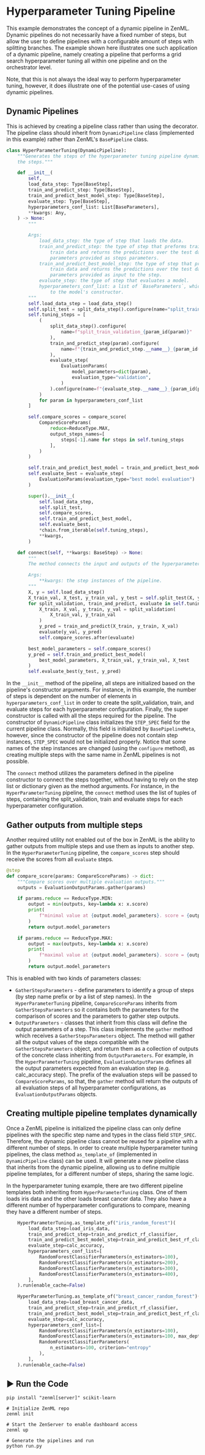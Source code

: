 # Hyperparameter Tuning Pipeline

This example demonstrates the concept of a dynamic pipeline in ZenML. Dynamic pipelines do not necessarily have a fixed number of steps, but allow the user to define pipelines with a configurable amount of steps with splitting branches. The example shown here illustrates one such application of a dynamic pipeline, namely creating a pipeline that performs a grid search hyperparameter tuning all within one pipeline and on the orchestrator level.

Note, that this is not always the ideal way to perform hyperparameter tuning, however, it does illustrate one of the potential use-cases of using dynamic pipelines.

## Dynamic Pipelines

This is achieved by creating a pipeline class rather than using 
the decorator. The pipeline class should inherit from `DynamicPipeline` class (implemented in this example) rather 
than ZenML's `BasePipeline` class. 

```python
class HyperParameterTuning(DynamicPipeline):
    """Generates the steps of the hyperparameter tuning pipeline dynamically based on the input, and connects
    the steps."""

    def __init__(
        self,
        load_data_step: Type[BaseStep],
        train_and_predict_step: Type[BaseStep],
        train_and_predict_best_model_step: Type[BaseStep],
        evaluate_step: Type[BaseStep],
        hyperparameters_conf_list: List[BaseParameters],
        **kwargs: Any,
    ) -> None:
        """

        Args:
            load_data_step: the type of step that loads the data.
            train_and_predict_step: the type of step that preforms training over the
                train data and returns the predictions over the test data, based on model
                parameters provided as steps parameters.
            train_and_predict_best_model_step: the type of step that preforms training over the
                train data and returns the predictions over the test data, based on model
                parameters provided as input to the step.
            evaluate_step: the type of step that evaluates a model.
            hyperparameters_conf_list: a list of `BaseParameters`, which will be given as input
                to the model's constructor.
        """
        self.load_data_step = load_data_step()
        self.split_test = split_data_step().configure(name="split_train_test")
        self.tuning_steps = [
            (
                split_data_step().configure(
                    name=f"split_train_validation_{param_id(param)}"
                ),
                train_and_predict_step(param).configure(
                    name=f"{train_and_predict_step.__name__}_{param_id(param)}"
                ),
                evaluate_step(
                    EvaluationParams(
                        model_parameters=dict(param),
                        evaluation_type="validation",
                    )
                ).configure(name=f"{evaluate_step.__name__}_{param_id(param)}"),
            )
            for param in hyperparameters_conf_list
        ]

        self.compare_scores = compare_score(
            CompareScoreParams(
                reduce=ReduceType.MAX,
                output_steps_names=[
                    steps[-1].name for steps in self.tuning_steps
                ],
            )
        )

        self.train_and_predict_best_model = train_and_predict_best_model_step()
        self.evaluate_best = evaluate_step(
            EvaluationParams(evaluation_type="best model evaluation")
        )

        super().__init__(
            self.load_data_step,
            self.split_test,
            self.compare_scores,
            self.train_and_predict_best_model,
            self.evaluate_best,
            *chain.from_iterable(self.tuning_steps),
            **kwargs,
        )

    def connect(self, **kwargs: BaseStep) -> None:
        """
        The method connects the input and outputs of the hyperparameter tuning pipeline.

        Args:
            **kwargs: the step instances of the pipeline.
        """
        X, y = self.load_data_step()
        X_train_val, X_test, y_train_val, y_test = self.split_test(X, y)
        for split_validation, train_and_predict, evaluate in self.tuning_steps:
            X_train, X_val, y_train, y_val = split_validation(
                X_train_val, y_train_val
            )
            y_pred = train_and_predict(X_train, y_train, X_val)
            evaluate(y_val, y_pred)
            self.compare_scores.after(evaluate)

        best_model_parameters = self.compare_scores()
        y_pred = self.train_and_predict_best_model(
            best_model_parameters, X_train_val, y_train_val, X_test
        )
        self.evaluate_best(y_test, y_pred)

```

In the `__init__` method of the pipeline, all steps are initialized based on the pipeline's constructor 
arguments. For instance, in this example, the number of steps is dependent on the number of 
elements in `hyperparameters_conf_list` in order to create the split_validation, train, and evaluate steps for each 
hyperparameter configuration. Finally, the super constructor is called with all the steps required for the pipeline. 
The constructor of `DynamicPipeline` class initializes the `STEP_SPEC` field for the current pipeline class. 
Normally, this field is initialized by `BasePipelineMeta`, however, since the constructor of the pipeline does
not contain step instances, `STEP_SPEC` would not be initialized properly.
Notice that some names of the step instances are changed (using the `configure` method), as creating multiple steps 
with the same name in ZenML pipelines is not possible.

The `connect` method utilizes the parameters defined in the pipeline constructor to connect the steps
together, without having to rely on the step list or dictionary given as the method arguments. For instance, in the
`HyperParameterTuning` pipeline, the `connect` method uses the list of tuples of steps, containing the split_validation,
train and evaluate steps for each hyperparameter configuration. 

## Gather outputs from multiple steps

Another required utility not enabled out of the box in ZenML is the ability to gather outputs from multiple steps and
use them as inputs to another step. In the `HyperParameterTuning` pipeline, the `compare_scores` step should receive the
scores from all `evaluate` steps.

```python
@step
def compare_score(params: CompareScoreParams) -> dict:
    """Compare scores over multiple evaluation outputs."""
    outputs = EvaluationOutputParams.gather(params)

    if params.reduce == ReduceType.MIN:
        output = min(outputs, key=lambda x: x.score)
        print(
            f"minimal value at {output.model_parameters}. score = {output.score*100:.2f}%"
        )
        return output.model_parameters

    if params.reduce == ReduceType.MAX:
        output = max(outputs, key=lambda x: x.score)
        print(
            f"maximal value at {output.model_parameters}. score = {output.score*100:.2f}%"
        )
        return output.model_parameters
```

This is enabled with two kinds of parameters classes:
* `GatherStepsParameters` - define parameters to identify a group of steps (by step name prefix or by a list of step
names). In the `HyperParameterTuning` pipeline, `CompareScoreParams` inherits from `GatherStepsParameters` so it
contains both the parameters for the comparison of scores and the parameters to gather step outputs.
* `OutputParameters` - classes that inherit from this class will define the output parameters of a step. This class
implements the `gather` method which receives a `GatherStepsParameters` object. The method will gather all the output
values of the steps compatible with the `GatherStepsParameters` object, and return them as a collection of outputs of the 
concrete class inheriting from `OutputParameters`. For example, in the `HyperParameterTuning` pipeline,
`EvaluationOutputParams` defines all the output parameters expected from an evaluation step (e.g. calc_accuracy step).
The prefix of the evaluation steps will be passed to `CompareScoreParams`, so that, the `gather` method will return
the outputs of all evaluation steps of all hyperparameter configurations, as `EvaluationOutputParams` objects.


## Creating multiple pipeline templates dynamically

Once a ZenML pipeline is initialized the pipeline class can only define pipelines with the specific step name
and types in the class field `STEP_SPEC`. Therefore, the dynamic pipeline class cannot be reused for a pipeline with
a different number of steps. In order to create multiple hyperparameter tuning pipelines, the class method 
`as_template_of` (implemented in `DynamicPipeline` class) can be used. It will generate a new pipeline 
class that inherits from the dynamic pipeline, allowing us to define multiple pipeline templates, for a different number
of steps, sharing the same logic. 

In the hyperparameter tuning example, there are two different pipeline templates both inheriting
from `HyperParameterTuning` class. One of them loads iris data and the other loads breast cancer data.
They also have a different number of hyperparameter configurations to compare, meaning they have a
different number of steps.

```python
    HyperParameterTuning.as_template_of("iris_random_forest")(
        load_data_step=load_iris_data,
        train_and_predict_step=train_and_predict_rf_classifier,
        train_and_predict_best_model_step=train_and_predict_best_rf_classifier,
        evaluate_step=calc_accuracy,
        hyperparameters_conf_list=[
            RandomForestClassifierParameters(n_estimators=100),
            RandomForestClassifierParameters(n_estimators=200),
            RandomForestClassifierParameters(n_estimators=300),
            RandomForestClassifierParameters(n_estimators=400),
        ],
    ).run(enable_cache=False)

    HyperParameterTuning.as_template_of("breast_cancer_random_forest")(
        load_data_step=load_breast_cancer_data,
        train_and_predict_step=train_and_predict_rf_classifier,
        train_and_predict_best_model_step=train_and_predict_best_rf_classifier,
        evaluate_step=calc_accuracy,
        hyperparameters_conf_list=[
            RandomForestClassifierParameters(n_estimators=100),
            RandomForestClassifierParameters(n_estimators=100, max_depth=5),
            RandomForestClassifierParameters(
                n_estimators=100, criterion="entropy"
            ),
        ],
    ).run(enable_cache=False)
```

## ▶️ Run the Code

```shell
pip install "zenml[server]" scikit-learn

# Initialize ZenML repo
zenml init

# Start the ZenServer to enable dashboard access
zenml up

# Generate the pipelines and run
python run.py
```